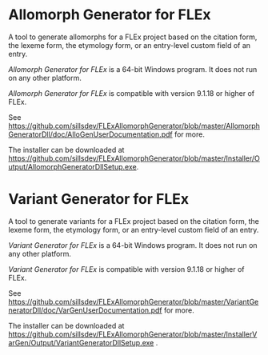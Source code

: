 # Allomorph Generator for FLEx
A tool to generate allomorphs for a FLEx project based on the citation form, the lexeme form, the etymology form, or an entry-level custom field of an entry.

*Allomorph Generator for FLEx* is a 64-bit Windows program.  It does not run on any other platform.

*Allomorph Generator for FLEx* is compatible with version 9.1.18 or higher of FLEx.

See https://github.com/sillsdev/FLExAllomorphGenerator/blob/master/AllomorphGeneratorDll/doc/AlloGenUserDocumentation.pdf for more.

The installer can be downloaded at https://github.com/sillsdev/FLExAllomorphGenerator/blob/master/Installer/Output/AllomorphGeneratorDllSetup.exe.

# Variant Generator for FLEx
A tool to generate variants for a FLEx project based on the citation form, the lexeme form, the etymology form, or an entry-level custom field of an entry.

*Variant Generator for FLEx* is a 64-bit Windows program.  It does not run on any other platform.

*Variant Generator for FLEx* is compatible with version 9.1.18 or higher of FLEx.

See https://github.com/sillsdev/FLExAllomorphGenerator/blob/master/VariantGeneratorDll/doc/VarGenUserDocumentation.pdf for more.

The installer can be downloaded at https://github.com/sillsdev/FLExAllomorphGenerator/blob/master/InstallerVarGen/Output/VariantGeneratorDllSetup.exe
.

